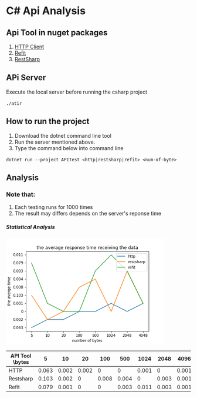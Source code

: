 # C# Api Analysis

## Api Tool in nuget packages

1. [HTTP Client](https://msdn.microsoft.com/en-us/library/system.net.http.httpclient(v=vs.118).aspx)
2. [Refit](https://github.com/reactiveui/refit)
1. [RestSharp](http://restsharp.org)


## APi Server
Execute the local server before running the csharp project 

```{shell}
./atir
```

## How to run the project

1. Download the dotnet command line tool
2. Run the server mentioned above.
3. Type the command below into command line

```
dotnet run --project APITest <http|restsharp|refit> <num-of-byte>
```
## Analysis
### Note that:
1. Each testing runs for 1000 times 
2. The result may differs depends on the server's reponse time




##### Statistical Analysis
![](plot.png?raw=true)

| API Tool \bytes | 5 | 10 | 20 | 100 | 500 | 1024 | 2048 | 4096  |
| -------- | -------- | -------- | -------- | -------- | -------- | -------- | -------- |-------- |
| HTTP   | 0.063   | 0.002    | 0.002   | 0    | 0   | 0.001     | 0    | 0.001   |
| Restsharp    | 0.103     | 0.002     | 0     |0.008     | 0.004    | 0   |0.003  | 0.001|
| Refit     | 0.079 | 0.001 | 0 | 0 | 0.003 | 0.011 | 0.003 | 0.001|